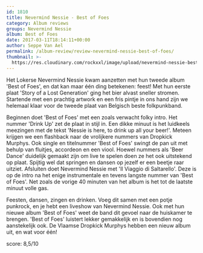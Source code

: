 ```yaml
---
id: 1810
title: Nevermind Nessie - Best of Foes
category: Album reviews
groups: Nevermind Nessie
album: Best of Foes
date: 2017-03-11T18:14:11+00:00
author: Seppe Van Ael
permalink: /album-review/review-nevermind-nessie-best-of-foes/
thumbnail: >-
  https://res.cloudinary.com/rockxxl/image/upload/nevermind-nessie-best-of-foes.png
---
```

Het Lokerse Nevermind Nessie kwam aanzetten met hun tweede album 'Best of Foes', en dat kan maar één ding betekenen: feest! Met hun eerste plaat 'Story of a Lost Generation' ging het bier alvast sneller stromen. Startende met een prachtig artwork en een fris pintje in ons hand zijn we helemaal klaar voor de tweede plaat van Belgisch beste folkpunkband.

Beginnen doet 'Best of Foes' met een zoals verwacht folky intro. Het nummer 'Drink Up' zet de plaat in stijl in. Een dikke minuut is het luidkeels meezingen met de tekst 'Nessie is here, to drink up all your beer!'. Meteen krijgen we een flashback naar de vrolijkere nummers van Dropkick Murphys. Ook single en titelnummer 'Best of Foes' swingt de pan uit met behulp van fluitjes, accordeon en een viool. Hoewel nummers als 'Beer Dance' duidelijk gemaakt zijn om live te spelen doen ze het ook uitstekend op plaat. Spijtig wel dat springen en dansen op jezelf er een beetje raar uitziet. Afsluiten doet Nevermind Nessie met 'Il Viaggio di Saltarello'. Deze is op de intro na het enige instrumentale en tevens langste nummer van 'Best of Foes'. Net zoals de vorige 40 minuten van het album is het tot de laatste minuut volle gas.

Feesten, dansen, zingen en drinken. Voeg dit samen met een potje punkrock, en je hebt een liveshow van Nevermind Nessie. Ook met hun nieuwe album 'Best of Foes' weet de band dit gevoel naar de huiskamer te brengen. 'Best of Foes' luistert lekker gemakkelijk en is bovendien nog aanstekelijk ook. De Vlaamse Dropkick Murphys hebben een nieuw album uit, en wat voor één!

score: 8,5/10
